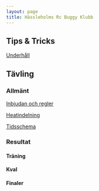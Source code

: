 ```yaml
---
layout: page
title: Hässleholms Rc Buggy Klubb 
---
```


## Tips & Tricks

[Underhåll](Underhall.pdf)




## Tävling




### Allmänt

[Inbjudan och regler](Information.pdf)

[Heatindelning](Heatindelning.pdf)

[Tidsschema](Tidschema.pdf)

### Resultat 

#### Träning


#### Kval


#### Finaler



